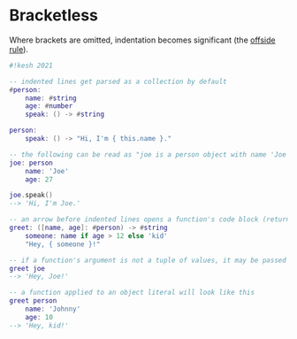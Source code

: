 # Bracketless

Where brackets are omitted, indentation becomes significant (the [offside rule](https://en.m.wikipedia.org/wiki/Off-side_rule)).

```lua
#!kesh 2021

-- indented lines get parsed as a collection by default
#person:
    name: #string
    age: #number
    speak: () -> #string

person:
    speak: () -> "Hi, I'm { this.name }."

-- the following can be read as "joe is a person object with name 'Joe' and age 27"
joe: person
    name: 'Joe'
    age: 27

joe.speak()
--> 'Hi, I'm Joe.'

-- an arrow before indented lines opens a function's code block (return type may also be specified)
greet: ([name, age]: #person) -> #string
    someone: name if age > 12 else 'kid'
    "Hey, { someone }!"

-- if a function's argument is not a tuple of values, it may be passed directly
greet joe
--> 'Hey, Joe!'

-- a function applied to an object literal will look like this
greet person
    name: 'Johnny'
    age: 10
--> 'Hey, kid!'
```
